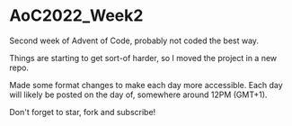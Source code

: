 # AoC2022_Week2
Second week of Advent of Code, probably not coded the best way.

<p>Things are starting to get sort-of harder, so I moved the project in a new repo.</p>
<p>Made some format changes to make each day more accessible. Each day will likely be posted on the day of, somewhere around 12PM (GMT+1).</p>
Don't forget to star, fork and subscribe!
